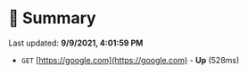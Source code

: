 # 📖 Summary
Last updated: **9/9/2021, 4:01:59 PM**

- `GET` [https://google.com](https://google.com) - **Up** (528ms)
